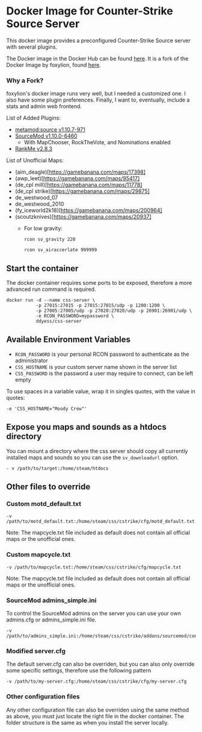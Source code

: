# Docker Image for Counter-Strike Source Server

This docker image provides a preconfigured Counter-Strike Source server with several plugins.

The Docker image in the Docker Hub can be found [here](https://hub.docker.com/r/ddyess/css-server). It is a fork of the Docker Image by foxylion, found [here](https://hub.docker.com/r/foxylion/steam-css/).

### Why a Fork?

foxylion's docker image runs very well, but I needed a customized one. I also have some plugin preferences. Finally, I want to, eventually, include a stats and admin web frontend.

List of Added Plugins:
- [metamod:source v1.10.7-971](http://www.metamodsource.net/)
- [SourceMod v1.10.0-6460](http://www.sourcemod.net/downloads.php?branch=stable)
  - With MapChooser, RockTheVote, and Nominations enabled
- [RankMe v2.8.3](https://forums.alliedmods.net/showthread.php?p=1456869)

List of Unofficial Maps:
- (aim_deagle)[https://gamebanana.com/maps/17398]
- (awp_leet)[https://gamebanana.com/maps/95417]
- (de_cpl mill)[https://gamebanana.com/maps/11778]
- (de_cpl strike)[https://gamebanana.com/maps/29875]
- de_westwood_07
- de_westwood_2010
- (fy_iceworld2k18)[https://gamebanana.com/maps/200964]
- (scoutzknives)[https://gamebanana.com/maps/20937]
  - For low gravity:
  
    ``rcon sv_gravity 220``

    ``rcon sv_airaccerlate 999999``

## Start the container

The docker container requires some ports to be exposed, therefore a more advanced run command is required.

```
docker run -d --name css-server \
           -p 27015:27015 -p 27015:27015/udp -p 1200:1200 \
           -p 27005:27005/udp -p 27020:27020/udp -p 26901:26901/udp \
           -e RCON_PASSWORD=mypassword \
           ddyess/css-server
```

## Available Environment Variables

- ``RCON_PASSWORD`` is your personal RCON password to authenticate as the administrator
- ``CSS_HOSTNAME`` is your custom server name shown in the server list
- ``CSS_PASSWORD`` is the password a user may require to connect, can be left empty

To use spaces in a variable value, wrap it in singles quotes, with the value in quotes:

``-e 'CSS_HOSTNAME="Moody Crew"'``

## Expose you maps and sounds as a htdocs directory

You can mount a directory where the css server should copy all currently installed maps and sounds so you can use the `sv_downloadurl` option.

```
- v /path/to/target:/home/steam/htdocs
```

## Other files to override

### Custom motd_default.txt

```
-v /path/to/motd_default.txt:/home/steam/css/cstrike/cfg/motd_default.txt
```

Note: The mapcycle.txt file included as default does not contain all official maps or the unofficial ones.

### Custom mapcycle.txt

```
-v /path/to/mapcycle.txt:/home/steam/css/cstrike/cfg/mapcycle.txt
```

Note: The mapcycle.txt file included as default does not contain all official maps or the unofficial ones.

### SourceMod admins_simple.ini

To control the SourceMod admins on the server you can use your own admins.cfg or admins_simple.ini file.

```
-v /path/to/admins_simple.ini:/home/steam/css/cstrike/addons/sourcemod/configs/admins_simple.ini
```

### Modified server.cfg

The default server.cfg can also be overriden, but you can also only override some specific settings, therefore use the following pattern
```
-v /path/to/my-server.cfg:/home/steam/css/cstrike/cfg/my-server.cfg
```

### Other configuration files

Any other configuration file can also be overriden using the same method as above, you must just locate the right file in the docker container. The folder structure is the same as when you install the server locally.
